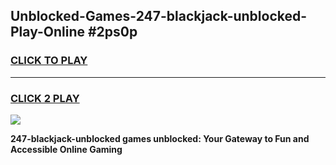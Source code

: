 
## Unblocked-Games-247-blackjack-unblocked-Play-Online #2ps0p
<h3>
<a href="https://news.freeplayer.one?title=247-blackjack-unblocked&ref=3">CLICK TO PLAY</a></h3>
<hr>

<h3>
<a href="https://news.freeplayer.one?title=247-blackjack-unblocked&ref=3">CLICK 2 PLAY</a>
  
</h3>

<a href="https://news.freeplayer.one?title=247-blackjack-unblocked&ref=3"><img src="https://clearcache.store/games.png"></a>


**247-blackjack-unblocked games unblocked: Your Gateway to Fun and Accessible Online Gaming**
